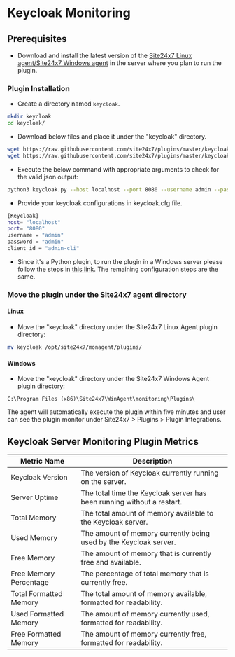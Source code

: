 # Keycloak Monitoring
                                                                                              
## Prerequisites

- Download and install the latest version of the [Site24x7 Linux agent/Site24x7 Windows agent](https://www.site24x7.com/app/client#/admin/inventory/add-monitor) in the server where you plan to run the plugin.

### Plugin Installation  

- Create a directory named `keycloak`.
  
```bash
mkdir keycloak
cd keycloak/
```
      
- Download below files and place it under the "keycloak" directory.

```bash
wget https://raw.githubusercontent.com/site24x7/plugins/master/keycloak/keycloak.py && sed -i "1s|^.*|#! $(which python3)|" keycloak.py
wget https://raw.githubusercontent.com/site24x7/plugins/master/keycloak/keycloak.cfg
```

- Execute the below command with appropriate arguments to check for the valid json output:

```bash
python3 keycloak.py --host localhost --port 8080 --username admin --password admin --client_id admin-cli
```

- Provide your keycloak configurations in keycloak.cfg file.

```bash
[Keycloak]
host= "localhost"
port= "8080"
username = "admin"
password = "admin"
client_id = "admin-cli"
```

- Since it's a Python plugin, to run the plugin in a Windows server please follow the steps in [this link](https://support.site24x7.com/portal/en/kb/articles/run-python-plugin-scripts-in-windows-servers). The remaining configuration steps are the same.

### Move the plugin under the Site24x7 agent directory

#### Linux

- Move the "keycloak" directory under the Site24x7 Linux Agent plugin directory: 

```bash
mv keycloak /opt/site24x7/monagent/plugins/
```
		
#### Windows

- Move the "keycloak" directory under the Site24x7 Windows Agent plugin directory:

```
C:\Program Files (x86)\Site24x7\WinAgent\monitoring\Plugins\
```
The agent will automatically execute the plugin within five minutes and user can see the plugin monitor under Site24x7 > Plugins > Plugin Integrations.

## Keycloak Server Monitoring Plugin Metrics

| **Metric Name**             | **Description**                                                        |
|-----------------------------|------------------------------------------------------------------------|
| Keycloak Version         | The version of Keycloak currently running on the server.               |
| Server Uptime            | The total time the Keycloak server has been running without a restart. |
| Total Memory             | The total amount of memory available to the Keycloak server.|
| Used Memory              | The amount of memory currently being used by the Keycloak server.|
| Free Memory              | The amount of memory that is currently free and available.  |
| Free Memory Percentage   | The percentage of total memory that is currently free.                 |
| Total Formatted Memory   | The total amount of memory available, formatted for readability.|
| Used Formatted Memory    | The amount of memory currently used, formatted for readability.|
| Free Formatted Memory    | The amount of memory currently free, formatted for readability.|


